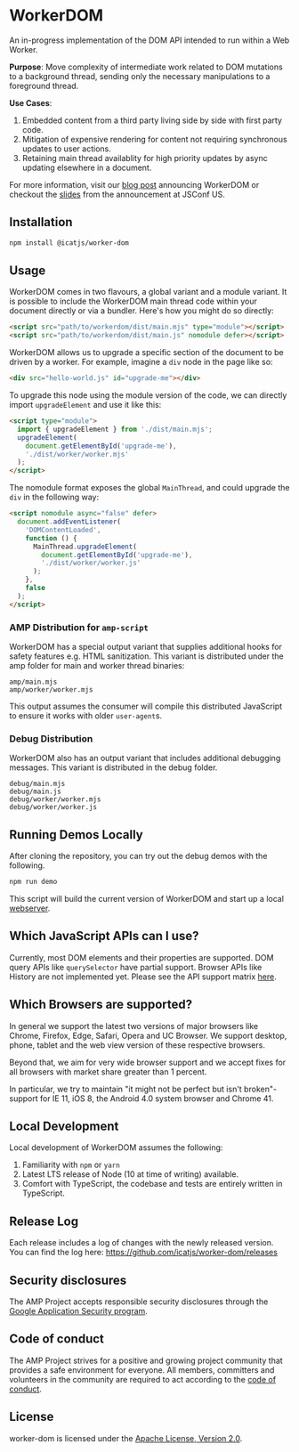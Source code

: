 # WorkerDOM

An in-progress implementation of the DOM API intended to run within a Web Worker.

**Purpose**: Move complexity of intermediate work related to DOM mutations to a background thread, sending only the necessary manipulations to a foreground thread.

**Use Cases**:

1. Embedded content from a third party living side by side with first party code.
2. Mitigation of expensive rendering for content not requiring synchronous updates to user actions.
3. Retaining main thread availablity for high priority updates by async updating elsewhere in a document.

For more information, visit our [blog post](https://bit.ly/worker-dom-blog) announcing WorkerDOM or checkout the [slides](https://bit.ly/worker-dom-slides) from the announcement at JSConf US.

## Installation

```bash
npm install @icatjs/worker-dom
```

## Usage

WorkerDOM comes in two flavours, a global variant and a module variant. It is possible to include the WorkerDOM main thread code within your document directly or via a bundler. Here's how you might do so directly:

```html
<script src="path/to/workerdom/dist/main.mjs" type="module"></script>
<script src="path/to/workerdom/dist/main.js" nomodule defer></script>
```

WorkerDOM allows us to upgrade a specific section of the document to be driven by a worker. For example, imagine a `div` node in the page like so:

```html
<div src="hello-world.js" id="upgrade-me"></div>
```

To upgrade this node using the module version of the code, we can directly import `upgradeElement` and use it like this:

```html
<script type="module">
  import { upgradeElement } from './dist/main.mjs';
  upgradeElement(
    document.getElementById('upgrade-me'),
    './dist/worker/worker.mjs'
  );
</script>
```

The nomodule format exposes the global `MainThread`, and could upgrade the `div` in the following way:

```html
<script nomodule async="false" defer>
  document.addEventListener(
    'DOMContentLoaded',
    function () {
      MainThread.upgradeElement(
        document.getElementById('upgrade-me'),
        './dist/worker/worker.js'
      );
    },
    false
  );
</script>
```

### AMP Distribution for `amp-script`

WorkerDOM has a special output variant that supplies additional hooks for safety features e.g. HTML sanitization. This variant is distributed under the amp folder for main and worker thread binaries:

```
amp/main.mjs
amp/worker/worker.mjs
```

This output assumes the consumer will compile this distributed JavaScript to ensure it works with older `user-agent`s.

### Debug Distribution

WorkerDOM also has an output variant that includes additional debugging messages. This variant is distributed in the debug folder.

```
debug/main.mjs
debug/main.js
debug/worker/worker.mjs
debug/worker/worker.js
```

## Running Demos Locally

After cloning the repository, you can try out the debug demos with the following.

```bash
npm run demo
```

This script will build the current version of WorkerDOM and start up a local [webserver](http://localhost:3001).

## Which JavaScript APIs can I use?

Currently, most DOM elements and their properties are supported. DOM query APIs like `querySelector` have partial support. Browser APIs like History are not implemented yet. Please see the API support matrix [here](web_compat_table.md).

## Which Browsers are supported?

In general we support the latest two versions of major browsers like Chrome, Firefox, Edge, Safari, Opera and UC Browser. We support desktop, phone, tablet and the web view version of these respective browsers.

Beyond that, we aim for very wide browser support and we accept fixes for all browsers with market share greater than 1 percent.

In particular, we try to maintain "it might not be perfect but isn't broken"-support for IE 11, iOS 8, the Android 4.0 system browser and Chrome 41.

## Local Development

Local development of WorkerDOM assumes the following:

1. Familiarity with `npm` or `yarn`
2. Latest LTS release of Node (10 at time of writing) available.
3. Comfort with TypeScript, the codebase and tests are entirely written in TypeScript.

## Release Log

Each release includes a log of changes with the newly released version. You can find the log here: https://github.com/icatjs/worker-dom/releases

## Security disclosures

The AMP Project accepts responsible security disclosures through the [Google Application Security program](https://www.google.com/about/appsecurity/).

## Code of conduct

The AMP Project strives for a positive and growing project community that provides a safe environment for everyone. All members, committers and volunteers in the community are required to act according to the [code of conduct](CODE_OF_CONDUCT.md).

## License

worker-dom is licensed under the [Apache License, Version 2.0](LICENSE).
